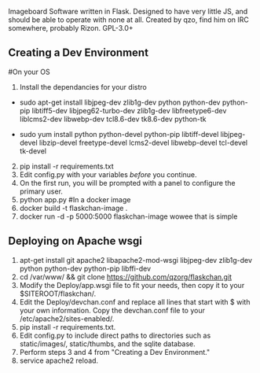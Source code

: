 Imageboard Software written in Flask. Designed to have very little JS, and should be able to operate with none at all. Created by qzo, find him on IRC somewhere, probably Rizon. GPL-3.0+

## Creating a Dev Environment

#On your OS
1. Install the dependancies for your distro
- sudo apt-get install libjpeg-dev zlib1g-dev python python-dev python-pip libtiff5-dev libjpeg62-turbo-dev zlib1g-dev libfreetype6-dev liblcms2-dev libwebp-dev tcl8.6-dev tk8.6-dev python-tk

- sudo yum install python python-devel python-pip libtiff-devel libjpeg-devel libzip-devel freetype-devel lcms2-devel libwebp-devel tcl-devel tk-devel
2. pip install -r requirements.txt
3. Edit config.py with your variables _before_ you continue.
4. On the first run, you will be prompted with a panel to configure the primary user.
5. python app.py
#In a docker image
1. docker build -t flaskchan-image .
2. docker run -d -p 5000:5000 flaskchan-image
wowee that is simple

## Deploying on Apache wsgi

1. apt-get install git apache2 libapache2-mod-wsgi libjpeg-dev zlib1g-dev python python-dev python-pip libffi-dev
2. cd /var/www/ && git clone https://github.com/qzorg/flaskchan.git
3. Modify the Deploy/app.wsgi file to fit your needs, then copy it to your $SITEROOT/flaskchan/.
4. Edit the Deploy/devchan.conf and replace all lines that start with $ with your own information. Copy the devchan.conf file to your /etc/apache2/sites-enabled/.
5. pip install -r requirements.txt.
6. Edit config.py to include direct paths to directories such as static/images/, static/thumbs, and the sqlite database.
7. Perform steps 3 and 4 from "Creating a Dev Environment."
8. service apache2 reload.

